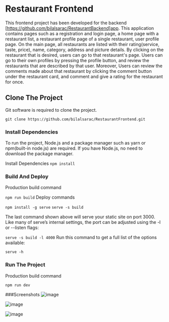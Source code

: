 # Restaurant Frontend

This frontend project has been developed for the backend [https://github.com/bilalsarac/RestaurantBackend]app. This application contains pages such as a registration and login page, a home page with a restaurant list, a restaurant profile page of a single restaurant, user profile page. On the main page, all restaurants are listed with their rating(service, taste, price), name, category, address and picture details. By clicking on the restaurant that is desired, users can go to that restaurant's page. Users can go to their own profiles by pressing the profile button, and review the restaurants that are described by that user. Moreover, Users can review the comments made about that restaurant by clicking the comment button under the restaurant card, and comment and give a rating for the restaurant for once. 


## Clone The Project

Git software is required to clone the project.

`git clone https://github.com/bilalsarac/RestaurantFrontend.git`

### Install Dependencies

To run the project, Node.js and a package manager such as yarn or npm(built-in node.js) are required. If you have Node.js, no need to download the package manager.

Install Dependencies
`npm install`

### Build And Deploy

Production build command

`npm run build`
Deploy commands

`npm install -g serve`
`serve -s build`

The last command shown above will serve your static site on port 3000. Like many of serve’s internal settings, the port can be adjusted using the -l or --listen flags:

`serve -s build -l 4000`
Run this command to get a full list of the options available:

`serve -h`

### Run The Project
Production build command

`npm run dev`

###Screenshots
![image](https://github.com/bilalsarac/RestaurantFrontend/assets/80422331/1659ee43-588f-442b-a81f-6caab439f8e1)

![image](https://github.com/bilalsarac/RestaurantFrontend/assets/80422331/9e7fbd52-f073-42b5-816b-1a5eafc01a02)

![image](https://github.com/bilalsarac/RestaurantFrontend/assets/80422331/4d8b5d4d-29e8-4255-bc85-220b591aec10)




